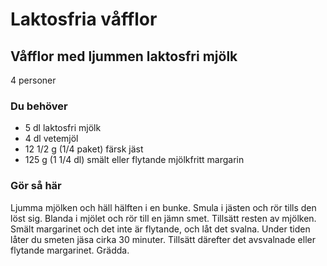 # Laktosfria våfflor

## Våfflor med ljummen laktosfri mjölk

4 personer

### Du behöver

* 5 dl laktosfri mjölk
* 4 dl vetemjöl
* 12 1/2 g (1/4 paket) färsk jäst
* 125 g (1 1/4 dl) smält eller flytande mjölkfritt margarin

### Gör så här

Ljumma mjölken och häll hälften i en bunke. Smula i jästen och rör tills den löst sig. Blanda i mjölet och rör till en jämn smet. Tillsätt resten av mjölken. Smält margarinet och det inte är flytande, och låt det svalna. Under tiden låter du smeten jäsa cirka 30 minuter. Tillsätt därefter det avsvalnade eller flytande margarinet. Grädda.

